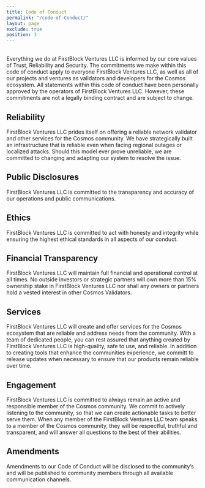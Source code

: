 ```yaml
---
title: Code of Conduct
permalink: "/code-of-Conduct/"
layout: page
exclude: true
position: 3
---
```

<br/>
Everything we do at FirstBlock Ventures LLC is informed by our core values of Trust, Reliability and Security.  The commitments we make within this code of conduct apply to everyone FirstBlock Ventures LLC, as well as all of our projects and ventures as validators and developers for the Cosmos ecosystem. All statements within this code of conduct have been personally approved by the operators of FirstBlock Ventures LLC.  However, these commitments are not a legally binding contract and are subject to change.

## Reliability 
FirstBlock Ventures LLC prides itself on offering a reliable network validator and other services for the Cosmos community. We have strategically built an infrastructure that is reliable even when facing regional outages or localized attacks. Should this model ever prove unreliable, we are committed to changing and adapting our system to resolve the issue.

## Public Disclosures
FirstBlock Ventures LLC is committed to the transparency and accuracy of our operations and public communications. 

## Ethics
FirstBlock Ventures LLC is committed to act with honesty and integrity while ensuring the highest ethical standards in all aspects of our conduct. 

## Financial Transparency
FirstBlock Ventures LLC will maintain full financial and operational control at all times. No outside investors or strategic partners will own more than 15% ownership stake in FirstBlock Ventures LLC nor shall any owners or partners hold a vested interest in other Cosmos Validators.

## Services
FirstBlock Ventures LLC will create and offer services for the Cosmos ecosystem that are reliable and address needs from the community. With a team of dedicated people, you can rest assured that anything created by FirstBlock Ventures LLC is high-quality, safe to use, and reliable. In addition to creating tools that enhance the communities experience, we committ to release updates when necessary to ensure that our products remain reliable over time.

## Engagement
FirstBlock Ventures LLC is committed to always remain an active and responsible member of the Cosmos community. We commit to actively listening to the community, so that we can create actionable tasks to better serve them. When any member of the FirstBlock Ventures LLC team speaks to a member of the Cosmos community, they will be respectful, truthful and transparent, and will answer all questions to the best of their abilities.

## Amendments
Amendments to our Code of Conduct will be disclosed to the community’s and will be published to community members through all available communication channels.
